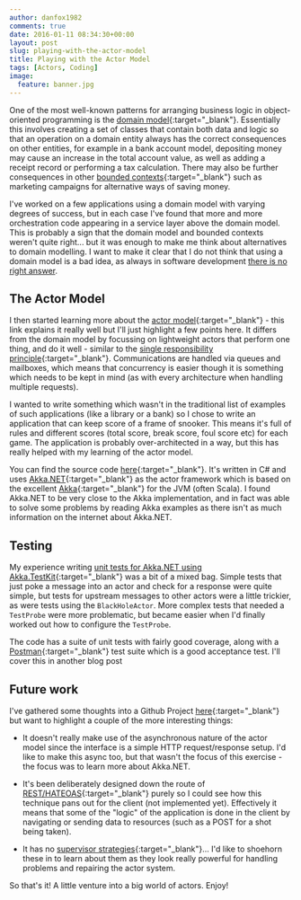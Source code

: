 ```yaml
---
author: danfox1982
comments: true
date: 2016-01-11 08:34:30+00:00
layout: post
slug: playing-with-the-actor-model
title: Playing with the Actor Model
tags: [Actors, Coding]
image:
  feature: banner.jpg
---
```


One of the most well-known patterns for arranging business logic in object-oriented programming is the [domain model](https://martinfowler.com/eaaCatalog/domainModel.html){:target="_blank"}.  Essentially this involves creating a set of classes that contain both data and logic so that an operation on a domain entity always has the correct consequences on other entities, for example in a bank account model, depositing money may cause an increase in the total account value, as well as adding a receipt record or performing a tax calculation.  There may also be further consequences in other [bounded contexts](https://martinfowler.com/bliki/BoundedContext.html){:target="_blank"} such as marketing campaigns for alternative ways of saving money.

I've worked on a few applications using a domain model with varying degrees of success, but in each case I've found that more and more orchestration code appearing in a service layer above the domain model.  This is probably a sign that the domain model and bounded contexts weren't quite right... but it was enough to make me think about alternatives to domain modelling.  I want to make it clear that I do not think that using a domain model is a bad idea, as always in software development [there is no right answer](/2013/10/05/it-depends).

## The Actor Model

I then started learning more about the [actor model](http://www.brianstorti.com/the-actor-model/){:target="_blank"} - this link explains it really well but I'll just highlight a few points here.  It differs from the domain model by focussing on lightweight actors that perform one thing, and do it well - similar to the [single responsibility principle](http://www.oodesign.com/single-responsibility-principle.html){:target="_blank"}.  Communications are handled via queues and mailboxes, which means that concurrency is easier though it is something which needs to be kept in mind (as with every architecture when handling multiple requests).

I wanted to write something which wasn't in the traditional list of examples of such applications (like a library or a bank) so I chose to write an application that can keep score of a frame of snooker.  This means it's full of rules and different scores (total score, break score, foul score etc) for each game.  The application is probably over-architected in a way, but this has really helped with my learning of the actor model.

You can find the source code [here](https://github.com/foxy1982/snooker-scorer-2){:target="_blank"}.  It's written in C# and uses [Akka.NET](http://getakka.net/){:target="_blank"} as the actor framework which is based on the excellent [Akka](http://akka.io/){:target="_blank"} for the JVM (often Scala).  I found Akka.NET to be very close to the Akka implementation, and in fact was able to solve some problems by reading Akka examples as there isn't as much information on the internet about Akka.NET.

## Testing

My experience writing [unit tests for Akka.NET using Akka.TestKit](https://petabridge.com/blog/how-to-unit-test-akkadotnet-actors-akka-testkit/){:target="_blank"} was a bit of a mixed bag.  Simple tests that just poke a message into an actor and check for a response were quite simple, but tests for upstream messages to other actors were a little trickier, as were tests using the `BlackHoleActor`.  More complex tests that needed a `TestProbe` were more problematic, but became easier when I'd finally worked out how to configure the `TestProbe`.

The code has a suite of unit tests with fairly good coverage, along with a [Postman](https://www.getpostman.com/){:target="_blank"} test suite which is a good acceptance test.  I'll cover this in another blog post

## Future work

I've gathered some thoughts into a Github Project [here](https://github.com/foxy1982/snooker-scorer-2/projects/1){:target="_blank"} but want to highlight a couple of the more interesting things:

* It doesn't really make use of the asynchronous nature of the actor model since the interface is a simple HTTP request/response setup.  I'd like to make this async too, but that wasn't the focus of this exercise - the focus was to learn more about Akka.NET.

* It's been deliberately designed down the route of [REST/HATEOAS](https://en.wikipedia.org/wiki/HATEOAS){:target="_blank"} purely so I could see how this technique pans out for the client (not implemented yet).  Effectively it means that some of the "logic" of the application is done in the client by navigating or sending data to resources (such as a POST for a shot being taken).

* It has no [supervisor strategies](http://getakka.net/docs/Supervision){:target="_blank"}... I'd like to shoehorn these in to learn about them as they look really powerful for handling problems and repairing the actor system.

So that's it! A little venture into a big world of actors.  Enjoy!

